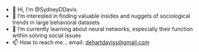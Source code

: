 - 👋 Hi, I’m @SydneyDDavis
- 👀 I’m interested in finding valuable insides and nuggets of sociological trends in large behavioral datasets
- 🌱 I’m currently learning about neural networks, especially their function within solving social issues
- 📫 How to reach me... email: dehartdaviss@gmail.com 

<!---
SydneyDDavis/SydneyDDavis is a ✨ special ✨ repository because its `README.md` (this file) appears on your GitHub profile.
You can click the Preview link to take a look at your changes.
--->
